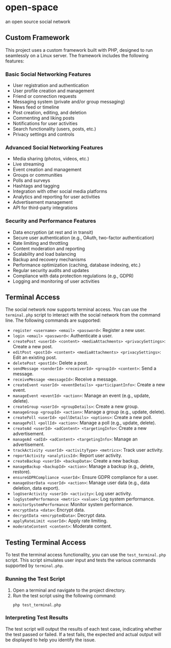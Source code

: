 # open-space
an open source social network 

## Custom Framework

This project uses a custom framework built with PHP, designed to run seamlessly on a Linux server. The framework includes the following features:

### Basic Social Networking Features
- User registration and authentication
- User profile creation and management
- Friend or connection requests
- Messaging system (private and/or group messaging)
- News feed or timeline
- Post creation, editing, and deletion
- Commenting and liking posts
- Notifications for user activities
- Search functionality (users, posts, etc.)
- Privacy settings and controls

### Advanced Social Networking Features
- Media sharing (photos, videos, etc.)
- Live streaming
- Event creation and management
- Groups or communities
- Polls and surveys
- Hashtags and tagging
- Integration with other social media platforms
- Analytics and reporting for user activities
- Advertisement management
- API for third-party integrations

### Security and Performance Features
- Data encryption (at rest and in transit)
- Secure user authentication (e.g., OAuth, two-factor authentication)
- Rate limiting and throttling
- Content moderation and reporting
- Scalability and load balancing
- Backup and recovery mechanisms
- Performance optimization (caching, database indexing, etc.)
- Regular security audits and updates
- Compliance with data protection regulations (e.g., GDPR)
- Logging and monitoring of user activities

## Terminal Access

The social network now supports terminal access. You can use the `terminal.php` script to interact with the social network from the command line. The following commands are supported:

- `register <username> <email> <password>`: Register a new user.
- `login <email> <password>`: Authenticate a user.
- `createPost <userId> <content> <mediaAttachments> <privacySettings>`: Create a new post.
- `editPost <postId> <content> <mediaAttachments> <privacySettings>`: Edit an existing post.
- `deletePost <postId>`: Delete a post.
- `sendMessage <senderId> <receiverId> <groupId> <content>`: Send a message.
- `receiveMessage <messageId>`: Receive a message.
- `createEvent <userId> <eventDetails> <participantInfo>`: Create a new event.
- `manageEvent <eventId> <action>`: Manage an event (e.g., update, delete).
- `createGroup <userId> <groupDetails>`: Create a new group.
- `manageGroup <groupId> <action>`: Manage a group (e.g., update, delete).
- `createPoll <userId> <pollDetails> <options>`: Create a new poll.
- `managePoll <pollId> <action>`: Manage a poll (e.g., update, delete).
- `createAd <userId> <adContent> <targetingInfo>`: Create a new advertisement.
- `manageAd <adId> <adContent> <targetingInfo>`: Manage an advertisement.
- `trackActivity <userId> <activityType> <metrics>`: Track user activity.
- `reportActivity <analyticsId>`: Report user activity.
- `createBackup <userId> <backupData>`: Create a new backup.
- `manageBackup <backupId> <action>`: Manage a backup (e.g., delete, restore).
- `ensureGDPRCompliance <userId>`: Ensure GDPR compliance for a user.
- `manageUserData <userId> <action>`: Manage user data (e.g., data deletion, data export).
- `logUserActivity <userId> <activity>`: Log user activity.
- `logSystemPerformance <metric> <value>`: Log system performance.
- `monitorSystemPerformance`: Monitor system performance.
- `encryptData <data>`: Encrypt data.
- `decryptData <encryptedData>`: Decrypt data.
- `applyRateLimit <userId>`: Apply rate limiting.
- `moderateContent <content>`: Moderate content.

## Testing Terminal Access

To test the terminal access functionality, you can use the `test_terminal.php` script. This script simulates user input and tests the various commands supported by `terminal.php`.

### Running the Test Script

1. Open a terminal and navigate to the project directory.
2. Run the test script using the following command:
   ```
   php test_terminal.php
   ```

### Interpreting Test Results

The test script will output the results of each test case, indicating whether the test passed or failed. If a test fails, the expected and actual output will be displayed to help you identify the issue.

